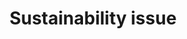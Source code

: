 ---
title: 'Sustainability issue'
field: 'is.focus.sustainIssue'
slug: 'is-focus-sustainissue'
description: 'Specific sustainability issue(s) covered in the resource'
comment: 'Select from control list. Data element used by Evidensia'
required: False
vocabulary: 'vocabulary.txt'
module: 'Scope'
cluster: 'Global'
policy: 'Controlled value. Multi select from control list.'
layout: 'home'
---